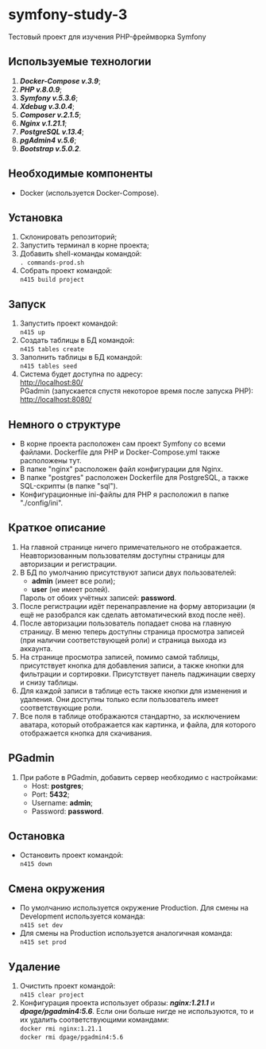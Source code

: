 <h1>symfony-study-3</h1>

Тестовый проект для изучения PHP-фреймворка Symfony

<h2>Используемые технологии</h2>

<ol>
  <li><i><b>Docker-Compose v.3.9</b></i>;</li>
  <li><i><b>PHP v.8.0.9</b></i>;</li>
  <li><i><b>Symfony v.5.3.6</b></i>;</li>
  <li><i><b>Xdebug v.3.0.4</b></i>;</li>
  <li><i><b>Composer v.2.1.5</b></i>;</li>
  <li><i><b>Nginx v.1.21.1</b></i>;</li>
  <li><i><b>PostgreSQL v.13.4</b></i>;</li>
  <li><i><b>pgAdmin4 v.5.6</b></i>;</li>
  <li><i><b>Bootstrap v.5.0.2</b></i>.</li>
</ol>

<h2>Необходимые компоненты</h2>

<ul>
  <li>Docker (используется Docker-Compose).</li>
</ul>

<h2>Установка</h2>

<ol>
  <li>Склонировать репозиторий;</li>
  <li>Запустить терминал в корне проекта;</li>
  <li>Добавить shell-команды командой:<br/>
  <code>. commands-prod.sh</code>
  </li>
  <li>Собрать проект командой:<br/>
  <code>n415 build project</code>
  </li>
</ol>

<h2>Запуск</h2>

<ol>
  <li>Запустить проект командой:<br/>
  <code>n415 up</code>
  </li>
  <li>Создать таблицы в БД командой:<br/>
  <code>n415 tables create</code>
  </li>
  <li>Заполнить таблицы в БД командой:<br/>
  <code>n415 tables seed</code>
  </li>
  <li>Система будет доступна по адресу:<br/>
  <a href="http://localhost:80/" target="_blank">http://localhost:80/</a><br/>
  PGadmin (запускается спустя некоторое время после запуска PHP):<br/>
  <a href="http://localhost:8080/" target="_blank">http://localhost:8080/</a><br/>
  </li>
</ol>

<h2>Немного о структуре</h2>

<ul>
  <li>В корне проекта расположен сам проект Symfony со всеми файлами. Dockerfile для PHP и Docker-Compose.yml также расположены тут.</li>
  <li>В папке "nginx" расположен файл конфигурации для Nginx.</li>
  <li>В папке "postgres" расположен Dockerfile для PostgreSQL, а также SQL-скрипты (в папке "sql").</li>
  <li>Конфигурационные ini-файлы для PHP я расположил в папке "./config/ini".</li>
</ul>

<h2>Краткое описание</h2>

<ol>
  <li>На главной странице ничего примечательного не отображается. Неавторизованным пользователям доступны страницы для авторизации и регистрации.</li>
  <li>
    В БД по умолчанию присутствуют записи двух пользователей:<br/>
    <ul>
      <li><b>admin</b> (имеет все роли);</li>
      <li><b>user</b> (не имеет ролей).</li>
    </ul>
    Пароль от обоих учётных записей: <b>password</b>.
  </li>
  <li>
    После регистрации идёт перенаправление на форму авторизации (я ещё не разобрался как сделать автоматический вход после неё).
  </li>
  <li>
    После авторизации пользователь попадает снова на главную страницу. В меню теперь доступны страница просмотра записей (при наличии соответствующей роли) и страница выхода из аккаунта.
  </li>
  <li>
    На странице просмотра записей, помимо самой таблицы, присутствует кнопка для добавления записи, а также кнопки для фильтрации и сортировки. Присутствует панель паджинации сверху и снизу таблицы.
  </li>
  <li>
    Для каждой записи в таблице есть также кнопки для изменения и удаления. Они доступны только если пользователь имеет соответствующие роли.
  </li>
  <li>
    Все поля в таблице отображаются стандартно, за исключением аватара, который отображается как картинка, и файла, для которого отображается кнопка для скачивания.
  </li>
</ol>

<h2>PGadmin</h2>

<ol>
  <li>При работе в PGadmin, добавить сервер необходимо с настройками:<br/>
    <ul>
      <li>Host: <b>postgres</b>;</li>
      <li>Port: <b>5432</b>;</li>
      <li>Username: <b>admin</b>;</li>
      <li>Password: <b>password</b>.</li>
    </ul>
  </li>
</ol>

<h2>Остановка</h2>

<ul>
  <li>Остановить проект командой:<br/>
  <code>n415 down</code>
  </li>
</ul>

<h2>Смена окружения</h2>

<ul>
  <li>По умолчанию используется окружение Production. Для смены на Development используется команда:<br/>
  <code>n415 set dev</code>
  </li>
  <li>Для смены на Production используется аналогичная команда:<br/>
  <code>n415 set prod</code>
  </li>
</ul>

<h2>Удаление</h2>
<ol>
  <li>Очистить проект командой:<br/>
  <code>n415 clear project</code>
  </li>
  <li>Конфигурация проекта использует образы: <i><b>nginx:1.21.1</b></i> и <i><b>dpage/pgadmin4:5.6</b></i>. Если они больше нигде не используются, то и их удалить соответствующими командами:<br/>
  <code>docker rmi nginx:1.21.1</code><br/>
  <code>docker rmi dpage/pgadmin4:5.6</code></li>
</ol>
